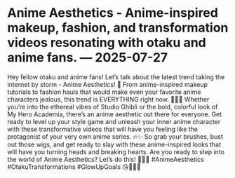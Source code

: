 # Anime Aesthetics - Anime-inspired makeup, fashion, and transformation videos resonating with otaku and anime fans. — 2025-07-27

Hey fellow otaku and anime fans! Let’s talk about the latest trend taking the internet by storm - Anime Aesthetics! 🌟 From anime-inspired makeup tutorials to fashion hauls that would make even your favorite anime characters jealous, this trend is EVERYTHING right now. 💅🏻💫 Whether you’re into the ethereal vibes of Studio Ghibli or the bold, colorful look of My Hero Academia, there’s an anime aesthetic out there for everyone. Get ready to level up your style game and unleash your inner anime character with these transformative videos that will have you feeling like the protagonist of your very own anime series. 🔥✨ So grab your brushes, bust out those wigs, and get ready to slay with these anime-inspired looks that will have you turning heads and breaking hearts. Are you ready to step into the world of Anime Aesthetics? Let’s do this! 💃🏻🔮 #AnimeAesthetics #OtakuTransformations #GlowUpGoals 😘✌🏻💖